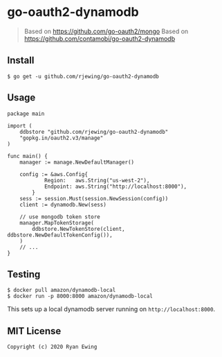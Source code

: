# go-oauth2-dynamodb
> Based on https://github.com/go-oauth2/mongo
> Based on https://github.com/contamobi/go-oauth2-dynamodb

## Install
```
$ go get -u github.com/rjewing/go-oauth2-dynamodb
```

## Usage
```
package main

import (
	ddbstore "github.com/rjewing/go-oauth2-dynamodb"
	"gopkg.in/oauth2.v3/manage"
)

func main() {
	manager := manage.NewDefaultManager()

    config := &aws.Config{
			Region:   aws.String("us-west-2"),
			Endpoint: aws.String("http://localhost:8000"),
		}
    sess := session.Must(session.NewSession(config))
    client := dynamodb.New(sess)

	// use mongodb token store
	manager.MapTokenStorage(
		ddbstore.NewTokenStore(client, ddbstore.NewDefaultTokenConfig()),
	)
	// ...
}
```

## Testing
```
$ docker pull amazon/dynamodb-local
$ docker run -p 8000:8000 amazon/dynamodb-local
```

This sets up a local dynamodb server running on `http://localhost:8000`.

## MIT License
```
Copyright (c) 2020 Ryan Ewing
```
